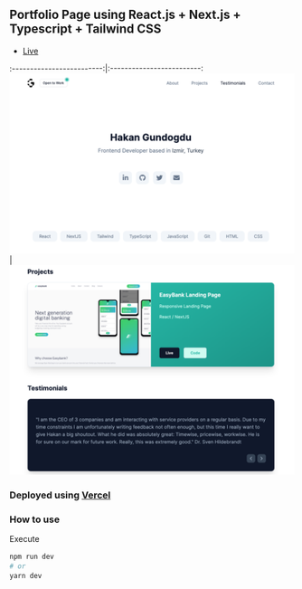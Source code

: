 ## Portfolio Page using React.js + Next.js + Typescript + Tailwind CSS

- [Live](https://hakangundogdu.com)


:-------------------------:|:-------------------------:
![](/public/images/project-0-1.png)  |  ![](/public/images/project-0-2.png)


### Deployed using [Vercel](https://vercel.com)

### How to use

Execute

```bash
npm run dev
# or
yarn dev
```
